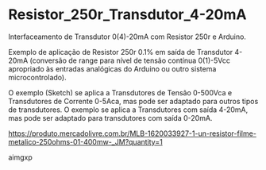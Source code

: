 # Resistor_250r_Transdutor_4-20mA
Interfaceamento de Transdutor 0(4)-20mA com Resistor 250r e Arduino.


Exemplo de aplicação de Resistor 250r 0.1% em saída de Transdutor 4-20mA (conversão de range para nível de tensão contínua 0(1)-5Vcc apropriado às entradas analógicas do Arduino ou outro sistema microcontrolado). 

O exemplo (Sketch) se aplica a Transdutores de Tensão 0-500Vca e Transdutores de Corrente 0-5Aca, mas pode ser adaptado para outros tipos de transdutores. O exemplo se aplica a Transdutores com saída 4-20mA, mas pode ser adaptado para transdutores com saída 0-20mA.

https://produto.mercadolivre.com.br/MLB-1620033927-1-un-resistor-filme-metalico-250ohms-01-400mw-_JM?quantity=1

aimgxp
